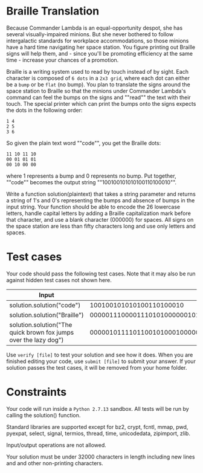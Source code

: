 # Braille Translation
Because Commander Lambda is an equal-opportunity despot, she has several visually-impaired minions.
But she never bothered to follow intergalactic standards for workplace accommodations, so those minions have a hard time
navigating her space station. You figure printing out Braille signs will help them, and - since you'll be promoting
efficiency at the same time - increase your chances of a promotion.

Braille is a writing system used to read by touch instead of by sight. Each character is composed of `6 dots` in a `2x3
grid`, where each dot can either be a `bump` or be `flat` (no bump). You plan to translate the signs around the space
station to Braille so that the minions under Commander Lambda's command can feel the bumps on the signs and ""read"" the
text with their touch. The special printer which can print the bumps onto the signs expects the dots in the following
order:

```
1 4
2 5
3 6
```

So given the plain text word ""code"", you get the Braille dots:

```
11 10 11 10
00 01 01 01
00 10 00 00
```

where 1 represents a bump and 0 represents no bump.  Put together, ""code"" becomes the output string
""100100101010100110100010"".

Write a function solution(plaintext) that takes a string parameter and returns a string of 1's and 0's representing the
bumps and absence of bumps in the input string. Your function should be able to encode the 26 lowercase letters, handle
capital letters by adding a Braille capitalization mark before that character, and use a blank character (000000) for
spaces. All signs on the space station are less than fifty characters long and use only letters and spaces.

# Test cases
Your code should pass the following test cases. Note that it may also be run against hidden test cases not shown here.

| Input | Output |
|---|---|
| solution.solution("code") | 100100101010100110100010 |
| solution.solution("Braille") | 000001110000111010100000010100111000111000100010 |
| solution.solution("The quick brown fox jumps over the lazy dog") | 000001011110110010100010000000111110101001010100100100101000000000110000111010101010010111101110000000110100101010101101000000010110101001101100111100011100000000101010111001100010111010000000011110110010100010000000111000100000101011101111000000100110101010110110 |

Use `verify [file]` to test your solution and see how it does. When you are finished editing your code, use
`submit [file]` to submit your answer. If your solution passes the test cases, it will be removed from your home folder.

# Constraints
Your code will run inside a `Python 2.7.13` sandbox. All tests will be run by calling the solution() function.

Standard libraries are supported except for bz2, crypt, fcntl, mmap, pwd, pyexpat, select, signal, termios, thread,
time, unicodedata, zipimport, zlib.

Input/output operations are not allowed.

Your solution must be under 32000 characters in length including new lines and and other non-printing characters.
